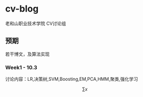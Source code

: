 <script type="text/javascript" async src="https://cdn.mathjax.org/mathjax/latest/MathJax.js?config=TeX-MML-AM_CHTML"> </script>

# cv-blog
老和山职业技术学院 CV讨论组
## 预期
若干博文，及算法实现
### Week1 - 10.3
讨论内容：LR,决策树,SVM,Boosting,EM,PCA,HMM,聚类,强化学习

$$\sum{x}$$
